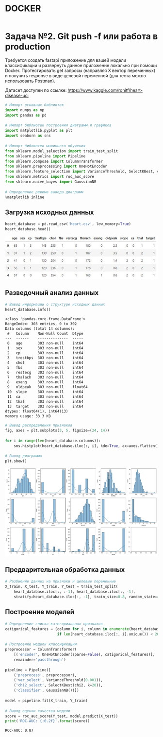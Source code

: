 

# DOCKER
```python
```


# Задача №2. Git push -f или работа в production
Требуется создать fastapi приложение для вашей модели классификации и развернуть данное приложение локально при помощи Docker. Протестировать get запросы (направляя X вектор переменных) и получить response в виде целевой переменной (для теста можно использовать Postman).

Датасет доступен по ссылке: https://www.kaggle.com/ronitf/heart-disease-uci

```python
# Импорт основных библиотек
import numpy as np
import pandas as pd

# Импорт библиотек построения диаграмм и графиков
import matplotlib.pyplot as plt
import seaborn as sns

# Импорт библиотек машинного обучения
from sklearn.model_selection import train_test_split
from sklearn.pipeline import Pipeline
from sklearn.compose import ColumnTransformer
from sklearn.preprocessing import OneHotEncoder
from sklearn.feature_selection import VarianceThreshold, SelectKBest, chi2
from sklearn.metrics import roc_auc_score
from sklearn.naive_bayes import GaussianNB

# Определение режима вывода диаграмм
%matplotlib inline
```

## Загрузка исходных данных
```python
heart_database = pd.read_csv('heart.csv', low_memory=True)
heart_database.head()
```
![png](Images/table01.jpg)

## Разведочный анализ данных
```python
# Вывод информации о структуре исходных данных
heart_database.info()
```
```
<class 'pandas.core.frame.DataFrame'>
RangeIndex: 303 entries, 0 to 302
Data columns (total 14 columns):
 #   Column    Non-Null Count  Dtype  
---  ------    --------------  -----  
 0   age       303 non-null    int64  
 1   sex       303 non-null    int64  
 2   cp        303 non-null    int64  
 3   trestbps  303 non-null    int64  
 4   chol      303 non-null    int64  
 5   fbs       303 non-null    int64  
 6   restecg   303 non-null    int64  
 7   thalach   303 non-null    int64  
 8   exang     303 non-null    int64  
 9   oldpeak   303 non-null    float64
 10  slope     303 non-null    int64  
 11  ca        303 non-null    int64  
 12  thal      303 non-null    int64  
 13  target    303 non-null    int64  
dtypes: float64(1), int64(13)
memory usage: 33.3 KB
```

```python
# Вывод распределения признаков
fig, axes = plt.subplots(3, 5, figsize=(24, 14))

for i in range(len(heart_database.columns)):
    sns.histplot(heart_database.iloc[:, i], kde=True, ax=axes.flatten()[i])

# Вывод диаграммы
plt.show()
```
![png](Images/chart01.jpg)

## Предварительная обработка данных
```python
# Разбиение данных на признаки и целевые переменные
X_train, X_test, Y_train, Y_test = train_test_split(
    heart_database.iloc[:, :-1], heart_database.iloc[:, -1], 
    stratify=heart_database.iloc[:, -1], train_size=0.8, random_state=42)
```

## Построение моделей
```python
# Определение списка категориальных признаков
catigorical_features = [column for i, column in enumerate(heart_database.columns[:-1]) 
                        if len(heart_database.iloc[:, i].unique()) < 20]

# Построение модели классификации
preprocessor = ColumnTransformer(
    [('encoder', OneHotEncoder(sparse=False), catigorical_features)], 
    remainder='passthrough')

pipeline = Pipeline([
    ('preprocess', preprocessor),
    ('var_select', VarianceThreshold(0.001)), 
    ('chi2_select', SelectKBest(chi2, k=20)),
    ('classifier', GaussianNB())])

model = pipeline.fit(X_train, Y_train)

# Вывод оценки качества модели
score = roc_auc_score(Y_test, model.predict(X_test))
print('ROC-AUC: {:0.2f}'.format(score))
```
```
ROC-AUC: 0.87
```
